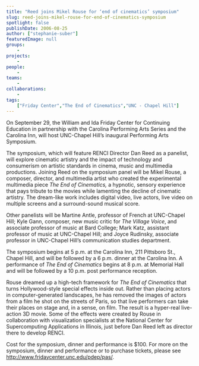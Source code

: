 ```yaml
---
title: "Reed joins Mikel Rouse for ‘end of cinematics’ symposium"
slug: reed-joins-mikel-rouse-for-end-of-cinematics-symposium
spotlight: false
publishDate: 2006-08-25
author: ["stephanie-suber"]
featuredImage: null
groups:
    - 
projects:
    - 
people:
    - 
teams: 
    - 
collaborations:
    - 
tags:
    ["Friday Center","The End of Cinematics","UNC - Chapel Hill"]
---
```

On September 29, the William and Ida Friday Center for Continuing Education in partnership with the Carolina Performing Arts Series and the Carolina Inn, will host UNC-Chapel Hill’s inaugural Performing Arts Symposium. <!--more-->

The symposium, which will feature RENCI Director Dan Reed as a panelist, will explore cinematic artistry and the impact of technology and consumerism on artistic standards in cinema, music and multimedia productions. Joining Reed on the symposium panel will be Mikel Rouse, a composer, director, and multimedia artist who created the experimental multimedia piece <em>The End of Cinematics, </em>a hypnotic, sensory experience that pays tribute to the movies while lamenting the decline of cinematic artistry. The dream-like work includes digital video, live actors, live video on multiple screens and a surround-sound musical score.

Other panelists will be Martine Antle, professor of French at UNC-Chapel Hill; Kyle Gann, composer, new music critic for <em>The Village Voice</em>, and associate professor of music at Bard College; Mark Katz, assistant professor of music at UNC-Chapel Hill; and Joyce Rudinsky, associate professor in UNC-Chapel Hill’s communication studies department.

The symposium begins at 5 p.m. at the Carolina Inn, 211 Pittsboro St., Chapel Hill, and will be followed by a 6 p.m. dinner at the Carolina Inn. A performance of <em>The End of Cinematics</em> begins at 8 p.m. at Memorial Hall and will be followed by a 10 p.m. post performance reception.

Rouse dreamed up a high-tech framework for <em>The End of Cinematics</em> that turns Hollywood-style special effects inside out. Rather than placing actors in computer-generated landscapes, he has removed the images of actors from a film he shot on the streets of Paris, so that live performers can take their places on stage and, in a sense, on film. The result is a hyper-real live-action 3D movie. Some of the effects were created by Rouse in collaboration with visualization specialists at the National Center for Supercomputing Applications in Illinois, just before Dan Reed left as director there to develop RENCI.

Cost for the symposium, dinner and performance is $100. For more on the symposium, dinner and performance or to purchase tickets, please see http://www.fridaycenter.unc.edu/pdep/pas/.
